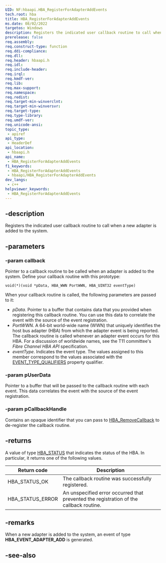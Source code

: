 ```yaml
---
UID: NF:hbaapi.HBA_RegisterForAdapterAddEvents
tech.root: hba
title: HBA_RegisterForAdapterAddEvents
ms.date: 08/02/2022
targetos: Windows
description: Registers the indicated user callback routine to call when a new adapter is added to the system.
prerelease: false
req.assembly: 
req.construct-type: function
req.ddi-compliance: 
req.dll: 
req.header: hbaapi.h
req.idl: 
req.include-header: 
req.irql: 
req.kmdf-ver: 
req.lib: 
req.max-support: 
req.namespace: 
req.redist: 
req.target-min-winverclnt: 
req.target-min-winversvr: 
req.target-type: 
req.type-library: 
req.umdf-ver: 
req.unicode-ansi: 
topic_type:
 - apiref
api_type:
 - HeaderDef
api_location:
 - hbaapi.h
api_name:
 - HBA_RegisterForAdapterAddEvents
f1_keywords:
 - HBA_RegisterForAdapterAddEvents
 - hbaapi/HBA_RegisterForAdapterAddEvents
dev_langs:
 - c++
helpviewer_keywords:
 - HBA_RegisterForAdapterAddEvents
---
```


## -description

Registers the indicated user callback routine to call when a new adapter is added to the system.

## -parameters

### -param callback

Pointer to a callback routine to be called when an adapter is added to the system. Define your callback routine with this prototype:

`void(*)(void *pData, HBA_WWN PortWWN, HBA_UINT32 eventType)`

When your callback routine is called, the following parameters are passed to it:

* *pData*. Pointer to a buffer that contains data that you provided when registering this callback routine. You can use this data to correlate the event with the source of the event registration.
* *PortWWN*. A 64-bit world-wide name (WWN) that uniquely identifies the host bus adapter (HBA) from which the adapter event is being reported. The callback routine is called whenever an adapter event occurs for this HBA. For a discussion of worldwide names, see the T11 committee's *Fibre Channel HBA API* specification.
* *eventType*. Indicates the event type. The values assigned to this member correspond to the values associated with the [EVENT_TYPE_QUALIFIERS](/windows-hardware/drivers/storage/event-types-qualifiers) property qualifier.

### -param pUserData

Pointer to a buffer that will be passed to the callback routine with each event. This data correlates the event with the source of the event registration.

### -param pCallbackHandle

Contains an opaque identifier that you can pass to [HBA_RemoveCallback](nf-hbaapi-hba_removecallback.md) to de-register the callback routine.

## -returns

A value of type [HBA_STATUS](/windows-hardware/drivers/storage/hba-status) that indicates the status of the HBA. In particular, it returns one of the following values.

|Return code|Description|
|-|-|
|HBA_STATUS_OK|The callback routine was successfully registered.|
|HBA_STATUS_ERROR|An unspecified error occurred that prevented the registration of the callback routine.|

## -remarks

When a new adapter is added to the system, an event of type **HBA_EVENT_ADAPTER_ADD** is generated.

## -see-also

